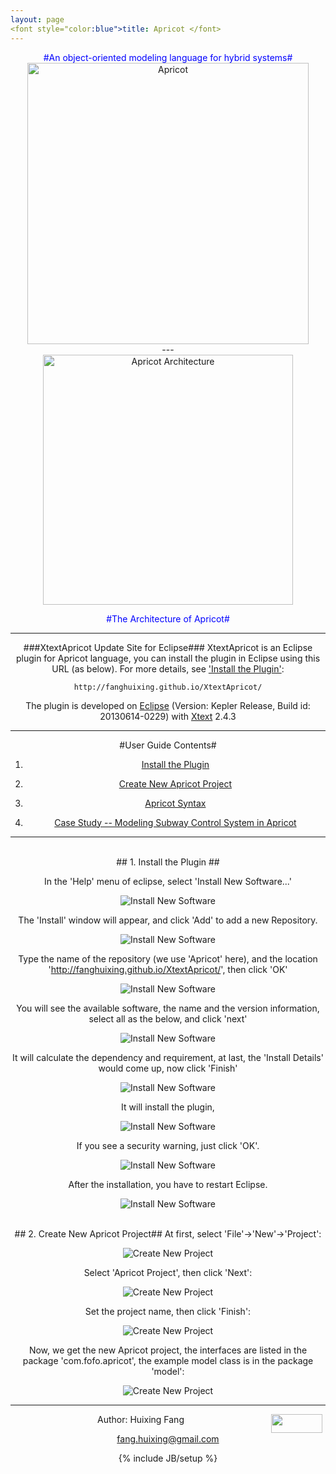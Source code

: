 ```yaml
---
layout: page
<font style="color:blue">title: Apricot </font>
---
```

<center>
<font color="blue">#An object-oriented modeling language for hybrid systems#</font>
<center>
<img src="assets/figs/apricot.jpg" alt="Apricot"  style="width: 450px;"/>
</center>  
---

<center>  
<img src="assets/figs/structure.jpg" alt="Apricot Architecture"  style="width: 400px;"/>

<font color="blue">#The Architecture of Apricot#</font>
</center>

---

###XtextApricot Update Site for Eclipse###
XtextApricot is an Eclipse plugin for Apricot language, 
you can install the plugin in Eclipse using this URL (as below). 
For more details, see   <a href="#Install the Plugin">'Install the Plugin'</a>:

    http://fanghuixing.github.io/XtextApricot/

The plugin is developed on <a href="http://www.eclipse.org">Eclipse</a> (Version: Kepler Release,
Build id: 20130614-0229) with <a href="http://www.eclipse.org/Xtext/">Xtext</a> 2.4.3

----------
#User Guide Contents#
1. <a href="#Install the Plugin">Install the Plugin</a>

2. <a href="#Create New Apricot Project">Create New Apricot Project</a>


3. <a href="#Apricot Syntax">Apricot Syntax</a>

4. <a href="#Case Study">Case Study -- Modeling Subway Control System in Apricot</a>



----------

<br>
## <a name="Install the Plugin"> 1. Install the Plugin </a> ##

In the 'Help' menu of eclipse, select 'Install New Software...'

![Install New Software](assets/figs/InstallNewSoftware.jpg)

The 'Install' window will appear, and click 'Add' to add a new Repository.

![Install New Software](assets/figs/add.jpg)

Type the name of the repository (we use 'Apricot' here), and the location 'http://fanghuixing.github.io/XtextApricot/', then click 'OK'

![Install New Software](assets/figs/AddRepository.jpg)

You will see the available software, the name and the version information, select  all as the below, and click 'next'

![Install New Software](assets/figs/availiable.jpg)

It will calculate the dependency and requirement, at last, the 'Install Details' would come up, now click 'Finish'

![Install New Software](assets/figs/install.jpg)

It will install the plugin,

![Install New Software](assets/figs/installing.jpg)

If you see a security warning, just click 'OK'.

![Install New Software](assets/figs/warning.jpg)

After the installation, you have to restart Eclipse. 

![Install New Software](assets/figs/restart.jpg)



<br>
## <a name="Create New Apricot Project">2. Create New Apricot Project</a>##
At first, select 'File'->'New'->'Project':

![Create New Project](assets/figs/newproject.jpg)


Select 'Apricot Project', then click 'Next':

![Create New Project](assets/figs/selectapricot.jpg)


Set the project name, then click 'Finish':


![Create New Project](assets/figs/projectname.jpg)


Now, we get the new Apricot project, the interfaces are listed in the package 'com.fofo.apricot', the example model class is in the package 'model':

![Create New Project](assets/figs/projectview.jpg)


***

<img src="http://fanghuixing.github.io/assets/images/name.jpg" style="FLOAT: right; MARGIN-BOTTOM: 0px; MARGIN-right: 5px;height: 30px;width: 82px;">

Author: Huixing Fang 

fang.huixing@gmail.com

{% include JB/setup %}




